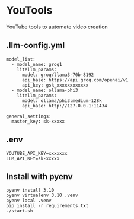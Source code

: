 # YouTools
YouTube tools to automate video creation

## .llm-config.yml
```
model_list: 
  - model_name: groq1
    litellm_params:
      model: groq/llama3-70b-8192
      api_base: https://api.groq.com/openai/v1
      api_key: gsk_xxxxxxxxxxxx
  - model_name: ollama-phi3
    litellm_params:
      model: ollama/phi3:medium-128k
      api_base: http://127.0.0.1:11434

general_settings: 
  master_key: sk-xxxxx
```

## .env
```
YOUTUBE_API_KEY=xxxxxxx
LLM_API_KEY=sk-xxxxx
```
## Install with pyenv
```
pyenv install 3.10
pyenv virtualenv 3.10 .venv
pyenv local .venv
pip install -r requirements.txt
./start.sh
```


